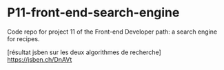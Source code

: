 # P11-front-end-search-engine
Code repo for project 11 of the Front-end Developer path: a search engine for recipes.

[résultat jsben sur les deux algorithmes de recherche] https://jsben.ch/DnAVt